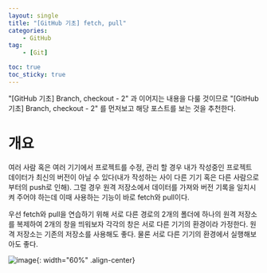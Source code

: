 ```yaml
---
layout: single
title: "[GitHub 기초] fetch, pull"
categories: 
    - GitHub
tag:
    - [Git]

toc: true
toc_sticky: true
---
```


"[GitHub 기초] Branch, checkout - 2" 과 이어지는 내용을 다룰 것이므로 "[GitHub 기초] Branch, checkout - 2" 를 먼저보고 해당 포스트를 보는 것을 추천한다.

# 개요

여러 사람 혹은 여러 기기에서 프로젝트를 수정, 관리 할 경우 내가 작성중인 프로젝트 데이터가 최신의 버전이 아닐 수 있다(내가 작성하는 사이 다른 기기 혹은 다른 사람으로 부터의 push로 인해). 그럴 경우 원격 저장소에서 데이터를 가져와 버전 기록을 일치시켜 주어야 하는데 이때 사용하는 기능이 바로 fetch와 pull이다.

우선 fetch와 pull을 연습하기 위해 서로 다른 경로의 2개의 폴더에 하나의 원격 저장소를 복제하여 2개의 창을 띄워보자 각각의 창은 서로 다른 기기의 환경이라 가정한다. 원격 저장소는 기존의 저장소를 사용해도 좋다. 물론 서로 다른 기기의 환경에서 실행해보아도 좋다.

![image](https://user-images.githubusercontent.com/79133730/139571613-1c1f19c0-cbc3-4981-a294-f805c0b44459.png){: width="60%" .align-center}

